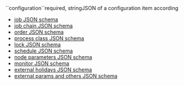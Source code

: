 <tr><td>``configuration``</td><td>required, string</td><td>JSON of a configuration item according
<ul>
	<li><a href="../../../../raml/schemas/joe/job/job-schema.json" target="job">job JSON schema</a></li>
	<li><a href="../../../../raml/schemas/joe/jobChain/jobChain-schema.json" target="jobchain">job chain JSON schema</a></li>
	<li><a href="../../../../raml/schemas/joe/order/order-schema.json" target="order">order JSON schema</a></li>
	<li><a href="../../../../raml/schemas/joe/agentCluster/processClass-schema.json" target="processclass">process class JSON schema</a></li>
	<li><a href="../../../../raml/schemas/joe/lock/lock-schema.json" target="lock">lock JSON schema</a></li>
	<li><a href="../../../../raml/schemas/joe/schedule/schedule-schema.json" target="schedule">schedule JSON schema</a></li>
	<li><a href="../../../../raml/schemas/joe/jobChain/nodeParamsConfig-schema.json" target="nodeparams">node parameters JSON schema</a></li>
	<li><a href="../../../../raml/schemas/joe/job/monitor-schema.json" target="monitor">monitor JSON schema</a></li>
	<li><a href="../../../../raml/schemas/joe/schedule/holidaysConfig-schema.json" target="monitor">external holidays JSON schema</a></li>
	<li><a href="../../../../raml/schemas/joe/other/other-schema.json" target="monitor">external params and others JSON schema</a></li>
</ul>
</td><td></td><td></td></tr>
